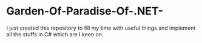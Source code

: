 # Garden-Of-Paradise-Of-.NET-
I just created this repository to fill my time with useful things and implement all the stuffs in C# which are I keen on.
